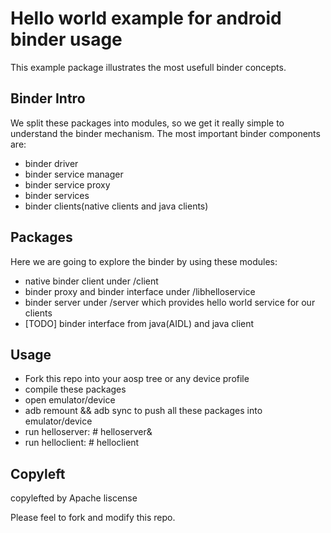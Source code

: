# Hello world example for android binder usage #

This example package illustrates the most usefull binder concepts.

## Binder Intro ##

We split these packages into modules, so we get it really simple to understand the binder mechanism. The most important binder components are:

* binder driver
* binder service manager
* binder service proxy
* binder services
* binder clients(native clients and java clients)

## Packages ##

Here we are going to explore the binder by using these modules:

* native binder client under /client
* binder proxy and binder interface under /libhelloservice
* binder server under /server which provides hello world service for our clients
* [TODO] binder interface from java(AIDL) and java client

## Usage ##

* Fork this repo into your aosp tree or any device profile
* compile these packages
* open emulator/device
* adb remount && adb sync to push all these packages into emulator/device
* run helloserver: # helloserver&
* run helloclient: # helloclient

## Copyleft ##

copylefted by Apache liscense

Please feel to fork and modify this repo.
